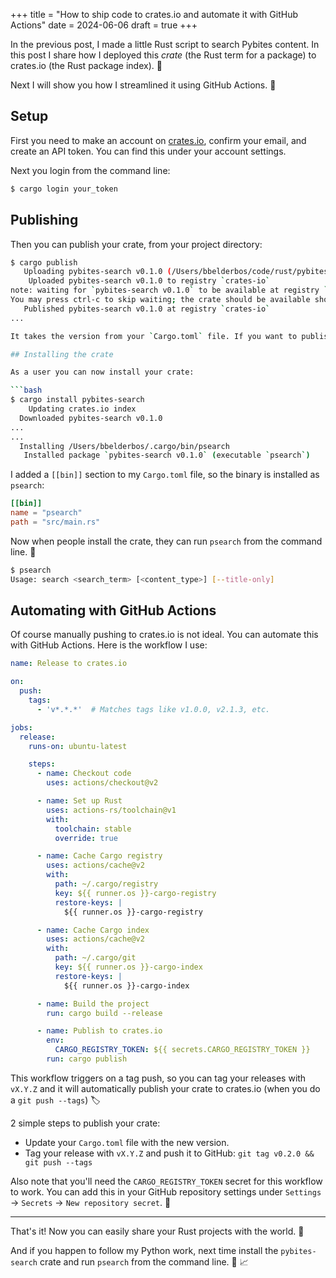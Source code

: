 +++
title = "How to ship code to crates.io and automate it with GitHub Actions"
date = 2024-06-06
draft = true
+++

In the previous post, I made a little Rust script to search Pybites content. In this post I share how I deployed this _crate_ (the Rust term for a package) to crates.io (the Rust package index). 🎉

Next I will show you how I streamlined it using GitHub Actions. 🚀

## Setup

First you need to make an account on [crates.io](https://crates.io/), confirm your email, and create an API token. You can find this under your account settings.

Next you login from the command line:

```bash
$ cargo login your_token
```

## Publishing

Then you can publish your crate, from your project directory:

```bash
$ cargo publish
   Uploading pybites-search v0.1.0 (/Users/bbelderbos/code/rust/pybites-search)
    Uploaded pybites-search v0.1.0 to registry `crates-io`
note: waiting for `pybites-search v0.1.0` to be available at registry `crates-io`.
You may press ctrl-c to skip waiting; the crate should be available shortly.
   Published pybites-search v0.1.0 at registry `crates-io`
...

It takes the version from your `Cargo.toml` file. If you want to publish a new version, you need to update this file.

## Installing the crate

As a user you can now install your crate:

```bash
$ cargo install pybites-search
    Updating crates.io index
  Downloaded pybites-search v0.1.0
...
...
  Installing /Users/bbelderbos/.cargo/bin/psearch
   Installed package `pybites-search v0.1.0` (executable `psearch`)
```

I added a `[[bin]]` section to my `Cargo.toml` file, so the binary is installed as `psearch`:

```toml
[[bin]]
name = "psearch"
path = "src/main.rs"
```

Now when people install the crate, they can run `psearch` from the command line. 🏃

```bash
$ psearch
Usage: search <search_term> [<content_type>] [--title-only]
```

## Automating with GitHub Actions

Of course manually pushing to crates.io is not ideal. You can automate this with GitHub Actions. Here is the workflow I use:

```yaml
name: Release to crates.io

on:
  push:
    tags:
      - 'v*.*.*'  # Matches tags like v1.0.0, v2.1.3, etc.

jobs:
  release:
    runs-on: ubuntu-latest

    steps:
      - name: Checkout code
        uses: actions/checkout@v2

      - name: Set up Rust
        uses: actions-rs/toolchain@v1
        with:
          toolchain: stable
          override: true

      - name: Cache Cargo registry
        uses: actions/cache@v2
        with:
          path: ~/.cargo/registry
          key: ${{ runner.os }}-cargo-registry
          restore-keys: |
            ${{ runner.os }}-cargo-registry

      - name: Cache Cargo index
        uses: actions/cache@v2
        with:
          path: ~/.cargo/git
          key: ${{ runner.os }}-cargo-index
          restore-keys: |
            ${{ runner.os }}-cargo-index

      - name: Build the project
        run: cargo build --release

      - name: Publish to crates.io
        env:
          CARGO_REGISTRY_TOKEN: ${{ secrets.CARGO_REGISTRY_TOKEN }}
        run: cargo publish
```

This workflow triggers on a tag push, so you can tag your releases with `vX.Y.Z` and it will automatically publish your crate to crates.io (when you do a `git push --tags`) 🏷️

2 simple steps to publish your crate:
- Update your `Cargo.toml` file with the new version.
- Tag your release with `vX.Y.Z` and push it to GitHub: `git tag v0.2.0 && git push --tags`

Also note that you'll need the `CARGO_REGISTRY_TOKEN` secret for this workflow to work. You can add this in your GitHub repository settings under `Settings` -> `Secrets` -> `New repository secret`. 🤫

---

That's it! Now you can easily share your Rust projects with the world. 🚀

And if you happen to follow my Python work, next time install the `pybites-search` crate and run `psearch` from the command line. 🐍 📈
